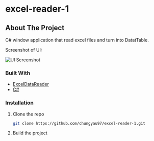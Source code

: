 # excel-reader-1

## About The Project
C# window application that read excel files and turn into DatatTable.

Screenshot of UI:

![UI Screenshot](https://github.com/chungyau97/excel-reader-1/blob/main/UI.png)

### Built With

* [ExcelDataReader](https://github.com/ExcelDataReader/ExcelDataReader)
* [C#](https://en.wikipedia.org/wiki/C_Sharp_(programming_language))

### Installation
1. Clone the repo
   ```sh
   git clone https://github.com/chungyau97/excel-reader-1.git
   ```
2. Build the project
